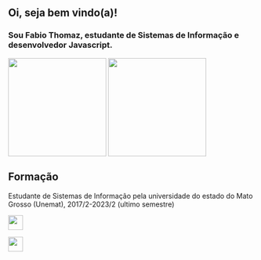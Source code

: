 ## Oi, seja bem vindo(a)!
### Sou Fabio Thomaz, estudante de Sistemas de Informação e desenvolvedor Javascript.
 <a> <img height=200 align="center" src="https://github-readme-stats.vercel.app/api?username=thomazfabio" /> </a>
 <a> <img height=200 align="center" src="https://github-readme-stats.vercel.app/api/top-langs?username=thomazfabio&layout=compact&langs_count=8&card_width=320" /></a>
##
## Formação
Estudante de Sistemas de Informação pela universidade do estado do Mato Grosso (Unemat), 2017/2-2023/2 (ultimo semestre)

<a href="https://www.instagram.com/fabio_thomaz_"> <img height=30 align="center" src="https://img.shields.io/badge/Instagram-%23E4405F.svg?style=for-the-badge&logo=Instagram&logoColor=white" /> </a>

<div>
<a href="fabio_thomaz@live.com"> <img height=30 align="center" src="https://img.shields.io/badge/Microsoft_Outlook-0078D4?style=for-the-badge&logo=microsoft-outlook&logoColor=white" /> </a>
</div>
